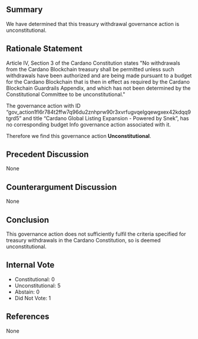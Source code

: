 ## Summary
We have determined that this treasury withdrawal governance action is unconstitutional.

## Rationale Statement
Article IV, Section 3 of the Cardano Constitution states "No withdrawals from the Cardano Blockchain treasury shall be permitted unless such withdrawals have been authorized and are being made pursuant to a budget for the Cardano Blockchain that is then in effect as required by the Cardano Blockchain Guardrails Appendix, and which has not been determined by the Constitutional Committee to be unconstitutional."

The governance action with ID “gov_action1fl6r784t2ffw7q96du2znhprw90r3xvrfugvqelgqewgxex42kdqq9tgrd5” and title “Cardano Global Listing Expansion - Powered by Snek”, has no corresponding budget Info governance action associated with it.

Therefore we find this governance action **Unconstitutional**.

## Precedent Discussion
None

## Counterargument Discussion
None

## Conclusion
This governance action does not sufficiently fulfil the criteria specified for treasury withdrawals in the Cardano Constitution, so is deemed unconstitutional.

## Internal Vote
- Constitutional: 0
- Unconstitutional: 5
- Abstain: 0
- Did Not Vote: 1

## References
None